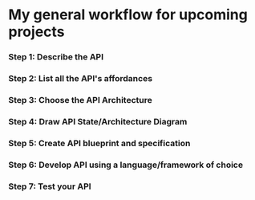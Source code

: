# My general workflow for upcoming projects
### Step 1: Describe the API

### Step 2: List all the API's affordances

### Step 3: Choose the API Architecture

### Step 4: Draw API State/Architecture Diagram

### Step 5: Create API blueprint and specification

### Step 6: Develop API using a language/framework of choice

### Step 7: Test your API